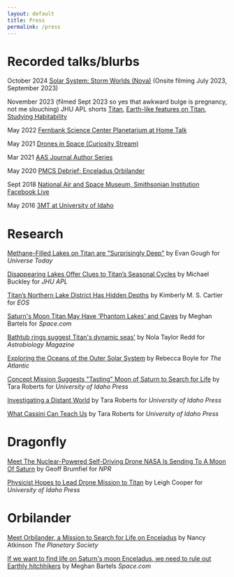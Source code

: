 ```yaml
---
layout: default
title: Press
permalink: /press
---
```

# Recorded talks/blurbs


October 2024 [Solar System: Storm Worlds (Nova)](https://www.pbs.org/video/solar-system-storm-worlds-9kvelp/) (Onsite filming July 2023, September 2023)

November 2023 (filmed Sept 2023 so yes that awkward bulge is pregnancy, not me slouching) JHU APL shorts [Titan](https://www.youtube.com/shorts/l3_PDtEmKlg), [Earth-like features on Titan](https://www.youtube.com/shorts/e_HGI-BBQ74), [Studying Habitability](https://www.youtube.com/shorts/Y0oQr06dVRU)

May 2022 [Fernbank Science Center Planetarium at Home Talk](https://www.facebook.com/fernbankcenter/videos/fsc-at-home-planetarium-may-6-2022/726023108434729)

May 2021 [Drones in Space (Curiosity Stream)](https://www.youtube.com/watch?v=wtOMr-bsBkA&t=506s)

Mar 2021 [AAS Journal Author Series](https://www.youtube.com/watch?v=rR9PB9gq55Q&ab_channel=AAS)

May 2020 [PMCS Debrief: Enceladus Orbilander](https://www.youtube.com/watch?v=NAM8SWw14vs&ab_channel=LunarandPlanetaryInstitute)

Sept 2018 [National Air and Space Museum, Smithsonian Institution Facebook Live](https://www.facebook.com/airandspace/videos/were-live-with-museum-planetary-scientist-emily-martin-and-applied-physics-labor/316375415777979/)

May 2016 [3MT at University of Idaho](https://www.youtube.com/watch?v=sATu7lZYe50)

# Research
[Methane-Filled Lakes on Titan are "Surprisingly Deep"](https://www.universetoday.com/142009/methane-filled-lakes-on-titan-are-surprisingly-deep/) by Evan Gough for *Universe Today*

[Disappearing Lakes Offer Clues to Titan’s Seasonal Cycles](https://www.jhuapl.edu/PressRelease/190415b) by Michael Buckley for *JHU APL*

[Titan’s Northern Lake District Has Hidden Depths](https://eos.org/articles/titans-northern-lake-district-has-hidden-depths) by Kimberly M. S. Cartier for *EOS*

[Saturn's Moon Titan May Have 'Phantom Lakes' and Caves](https://www.space.com/saturn-moon-titan-phantom-lakes-caves) by Meghan Bartels for *Space.com*

[Bathtub rings suggest Titan's dynamic seas'](http://www.astrobio.net/news-exclusive/bathtub-rings-suggest-titans-dynamic-seas/) by Nola Taylor Redd for *Astrobiology Magazine*

[Exploring the Oceans of the Outer Solar System](https://www.theatlantic.com/science/archive/2016/03/planet-mission-concepts/475281/) by Rebecca Boyle for *The Atlantic*

[Concept Mission Suggests "Tasting" Moon of Saturn to Search for Life](https://www.uidaho.edu/news/news-articles/news-releases/2016-june/061316-moonresearch) by Tara Roberts for *University of Idaho Press*

[Investigating a Distant World](http://www.uidaho.edu/sci/undergrad-research/research-expo/2013/shannon-mackenzie) by Tara Roberts for *University of Idaho Press*

[What Cassini Can Teach Us](https://www.uidaho.edu/news/here-we-have-idaho-magazine/past-issues/2017-spring/cassini) by Tara Roberts for *University of Idaho Press*

# Dragonfly

[Meet The Nuclear-Powered Self-Driving Drone NASA Is Sending To A Moon Of Saturn](https://www.npr.org/2019/09/17/760649353/meet-the-nuclear-powered-self-driving-drone-nasa-is-sending-to-a-moon-of-saturn) by Geoff Brumfiel for *NPR*

[Physicist Hopes to Lead Drone Mission to Titan](https://www.uidaho.edu/sci/news/features/2018/dragonfly) by Leigh Cooper for *University of Idaho Press*

# Orbilander
[Meet Orbilander, a Mission to Search for Life on Enceladus](https://www.planetary.org/articles/meet-orbilander-enceladus-mission) by Nancy Atkinson *The Planetary Society*

[If we want to find life on Saturn's moon Enceladus, we need to rule out Earthly hitchhikers](https://www.space.com/enceladus-orbilander-life-detection-planetary-protection) by Meghan Bartels *Space.com*
